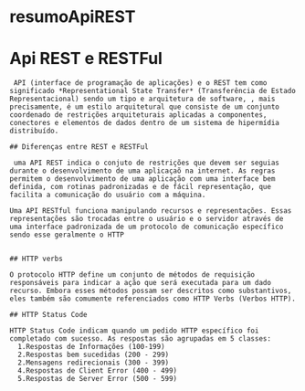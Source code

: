 # resumoApiREST
  
   # Api REST e RESTFul

     API (interface de programação de aplicações) e o REST tem como significado *Representational State Transfer* (Transferência de Estado Representacional) sendo um tipo e arquitetura de software, , mais precisamente, é um estilo arquitetural que consiste de um conjunto coordenado de restrições arquiteturais aplicadas a componentes, conectores e elementos de dados dentro de um sistema de hipermídia distribuído.
     
    ## Diferenças entre REST e RESTFul

     uma API REST indica o conjuto de restrições que devem ser seguias durante o desenvolvimento de uma aplicaçaõ na internet. As regras permitem o desenvolvimento de uma aplicação com uma interface bem definida, com rotinas padronizadas e de fácil representação, que facilita a comunicação do usuário com a máquina.

    Uma API RESTful funciona manipulando recursos e representações. Essas representações são trocadas entre o usuário e o servidor através de uma interface padronizada de um protocolo de comunicação específico sendo esse geralmente o HTTP 


    ## HTTP verbs

    O protocolo HTTP define um conjunto de métodos de requisição responsáveis para indicar a ação que será executada para um dado recurso. Embora esses métodos possam ser descritos como substantivos, eles também são comumente referenciados como HTTP Verbs (Verbos HTTP). 

    ## HTTP Status Code

    HTTP Status Code indicam quando um pedido HTTP específico foi completado com sucesso. As respostas são agrupadas em 5 classes:
      1.Respostas de Informações (100-199)
      2.Respostas bem sucedidas (200 - 299)
      2.Mensagens redirecionais (300 - 399)
      4.Respostas de Client Error (400 - 499)
      5.Respostas de Server Error (500 - 599)
